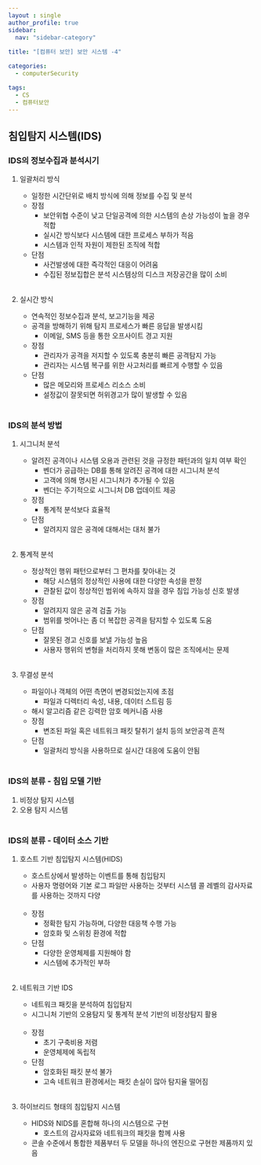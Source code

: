 ```yaml
---
layout : single
author_profile: true
sidebar: 
  nav: "sidebar-category"
  
title: "[컴퓨터 보안] 보안 시스템 -4"

categories:
  - computerSecurity

tags:
  - CS
  - 컴퓨터보안
---
```


## 침입탐지 시스템(IDS)

### IDS의 정보수집과 분석시기
1. 일괄처리 방식<br>
	- 일정한 시간단위로 배치 방식에 의해 정보를 수집 및 분석<br>
	- 장점<br>
		- 보안위협 수준이 낮고 단일공격에 의한 시스템의 손상 가능성이 높을 경우 적합<br>
		- 실시간 방식보다 시스템에 대한 프로세스 부하가 적음<br>
		- 시스템과 인적 자원이 제한된 조직에 적합<br>
	- 단점<br>
		- 사건발생에 대한 즉각적인 대응이 어려움<br>
		- 수집된 정보집합은 분석 시스템상의 디스크 저장공간을 많이 소비<br><br>

2. 실시간 방식<br>
	- 연속적인 정보수집과 분석, 보고기능을 제공<br>
	- 공격을 방해하기 위해 탐지 프로세스가 빠른 응답을 발생시킴<br>
		- 이메일, SMS 등을 통한 오프사이트 경고 지원<br>
	- 장점<br>
		- 관리자가 공격을 저지할 수 있도록 충분히 빠른 공격탐지 가능<br>
		- 관리자는 시스템 복구를 위한 사고처리를 빠르게 수행할 수 있음<br>
	- 단점<br>
		- 많은 메모리와 프로세스 리소스 소비<br>
		- 설정값이 잘못되면 허위경고가 많이 발생할 수 있음<br><br>

### IDS의 분석 방법
1. 시그니처 분석<br>
	- 알려진 공격이나 시스템 오용과 관련된 것을 규정한 패턴과의 일치 여부 확인<br>
		- 벤더가 공급하는 DB를 통해 알려진 공격에 대한 시그니처 분석<br>
		- 고객에 의해 명시된 시그니처가 추가될 수 있음<br>
		- 벤더는 주기적으로 시그니처 DB 업데이트 제공<br>
	- 장점<br>
		- 통계적 분석보다 효율적<br>
	- 단점<br>
		- 알려지지 않은 공격에 대해서는 대처 불가<br><br>

2. 통계적 분석<br>
	- 정상적인 행위 패턴으로부터 그 편차를 찾아내는 것<br>
		- 해당 시스템의 정상적인 사용에 대한 다양한 속성을 판정<br>
		- 관찰된 값이 정상적인 범위에 속하지 않을 경우 침입 가능성 신호 발생<br>
	- 장점<br>
		- 알려지지 않은 공격 검출 가능<br>
		- 범위를 벗어나는 좀 더 복잡한 공격을 탐지할 수 있도록 도움<br>
	- 단점<br>
		- 잘못된 경고 신호를 보낼 가능성 높음<br>
		- 사용자 행위의 변형을 처리하지 못해 변동이 많은 조직에서는 문제<br><br>

3. 무결성 분석<br>
	- 파일이나 객체의 어떤 측면이 변경되었는지에 초점<br>
		- 파일과 디렉터리 속성, 내용, 데이터 스트림 등<br>
	- 해시 알고리즘 같은 깅력한 암호 메커니즘 사용<br>
	- 장점<br>
		- 변조된 파일 혹은 네트워크 패킷 탈취기 설치 등의 보안공격 흔적
	- 단점<br>
		- 일괄처리 방식을 사용하므로 실시간 대응에 도움이 안됨<br><br>

  
### IDS의 분류 - 침입 모델 기반
1. 비정상 탐지 시스템<br>
2. 오용 탐지 시스템<br><br>

### IDS의 분류 - 데이터 소스 기반
1. 호스트 기반 침입탐지 시스템(HIDS)<br>
	- 호스트상에서 발생하는 이벤트를 통해 침입탐지<br>
	- 사용자 명령어와 기본 로그 파일만 사용하는 것부터 시스템 콜 레벨의 감사자료를 사용하는 것까지 다양<br><br>
	- 장점<br>
		- 정확한 탐지 가능하며, 다양한 대응책 수행 가능<br>
		- 암호화 및 스위칭 환경에 적합<br>
	- 단점<br>
		- 다양한 운영체제를 지원해야 함<br>
		- 시스템에 추가적인 부하<br><br>

2. 네트워크 기반 IDS<br>
	- 네트워크 패킷을 분석하여 침입탐지<br>
	- 시그니처 기반의 오용탐지 및 통계적 분석 기반의 비정상탐지 활용<br><br>
	- 장점<br>
		- 초기 구축비용 저렴<br>
		- 운영체제에 독립적<br>
	- 단점<br>
		- 암호화된 패킷 분석 불가<br>
		- 고속 네트워크 환경에서는 패킷 손실이 많아 탐지율 떨어짐<br><br>

3. 하이브리드 형태의 침입탐지 시스템<br>
	- HIDS와 NIDS를 혼합해 하나의 시스템으로 구현<br>
		- 호스트의 감사자료와 네트워크의 패킷을 함께 사용<br>
	- 콘솔 수준에서 통합한 제품부터 두 모델을 하나의 엔진으로 구현한 제품까지 있음<br><br>
